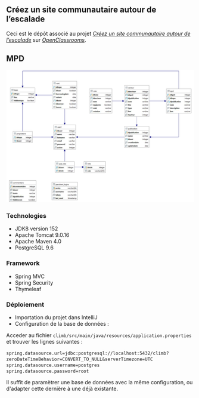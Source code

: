 ## Créez un site communautaire autour de l’escalade

Ceci est le dépôt associé au projet [_Créez un site communautaire autour de l’escalade_](https://openclassrooms.com/projects/creez-un-site-communautaire-autour-de-lescalade)
sur [_OpenClassrooms_](https://www.openclassrooms.com).


## MPD
![](script/mpd.PNG?raw=true)


### Technologies

- JDK8 version 152
- Apache Tomcat 9.0.16
- Apache Maven 4.0
- PostgreSQL 9.6

### Framework
- Spring MVC
- Spring Security 
- Thymeleaf

### Déploiement

- Importation du projet dans IntelliJ
- Configuration de la base de données :

Acceder au fichier `climb/src/main/java/resources/application.properties` et trouver les lignes suivantes :
```
spring.datasource.url=jdbc:postgresql://localhost:5432/climb?zeroDateTimeBehavior=CONVERT_TO_NULL&serverTimezone=UTC
spring.datasource.username=postgres
spring.datasource.password=root
```

Il suffit de paramètrer une base de données avec la même configuration, ou d'adapter cette dernière à une déjà existante.

